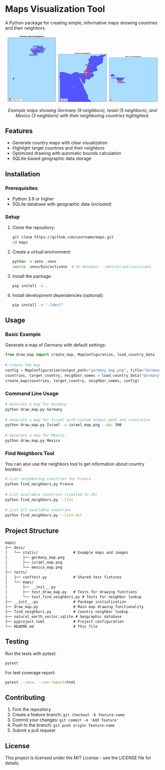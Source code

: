 # Maps Visualization Tool

A Python package for creating simple, informative maps showing countries and their neighbors.

<div align="center">
  <img src="docs/static/germany_map.png" alt="Germany Map" width="32%" />
  <img src="docs/static/israel_map.png" alt="Israel Map" width="32%" />
  <img src="docs/static/mexico_map.png" alt="Mexico Map" width="32%" />
  <p><i>Example maps showing Germany (9 neighbors), Israel (5 neighbors), and Mexico (3 neighbors) with their neighboring countries highlighted.</i></p>
</div>

## Features

- Generate country maps with clear visualization
- Highlight target countries and their neighbors
- Optimized drawing with automatic bounds calculation
- SQLite-based geographic data storage

## Installation

### Prerequisites

- Python 3.9 or higher
- SQLite database with geographic data (included)

### Setup

1. Clone the repository:
   ```bash
   git clone https://github.com/username/maps.git
   cd maps
   ```

2. Create a virtual environment:
   ```bash
   python -m venv .venv
   source .venv/bin/activate  # On Windows: .venv\Scripts\activate
   ```

3. Install the package:
   ```bash
   pip install -e .
   ```

4. Install development dependencies (optional):
   ```bash
   pip install -e ".[dev]"
   ```

## Usage

### Basic Example

Generate a map of Germany with default settings:

```python
from draw_map import create_map, MapConfiguration, load_country_data

# Create the map
config = MapConfiguration(output_path="germany_map.png", title="Germany and Its Neighbors")
countries, target_country, neighbor_names = load_country_data("Germany")
create_map(countries, target_country, neighbor_names, config)
```

### Command Line Usage

```bash
# Generate a map for Germany
python draw_map.py Germany

# Generate a map for Israel with custom output path and resolution
python draw_map.py Israel -o israel_map.png --dpi 300

# Generate a map for Mexico
python draw_map.py Mexico
```

### Find Neighbors Tool

You can also use the neighbors tool to get information about country borders:

```bash
# List neighboring countries for France
python find_neighbors.py France

# List available countries (limited to 20)
python find_neighbors.py --list

# List all available countries
python find_neighbors.py --list-all
```

## Project Structure

```
maps/
├── docs/
│   └── static/                # Example maps and images
│       ├── germany_map.png
│       ├── israel_map.png
│       └── mexico_map.png
├── tests/
│   ├── conftest.py            # Shared test fixtures
│   └── maps/
│       ├── __init__.py
│       ├── test_draw_map.py   # Tests for drawing functions
│       └── test_find_neighbors.py # Tests for neighbor lookup
├── __init__.py                # Package initialization
├── draw_map.py                # Main map drawing functionality
├── find_neighbors.py          # Country neighbor lookup
├── natural_earth_vector.sqlite # Geographic database
├── pyproject.toml             # Project configuration
└── README.md                  # This file
```

## Testing

Run the tests with pytest:

```bash
pytest
```

For test coverage report:

```bash
pytest --cov=. --cov-report=html
```

## Contributing

1. Fork the repository
2. Create a feature branch: `git checkout -b feature-name`
3. Commit your changes: `git commit -m 'Add feature'`
4. Push to the branch: `git push origin feature-name`
5. Submit a pull request

## License

This project is licensed under the MIT License - see the LICENSE file for details.
